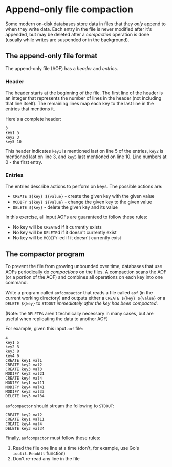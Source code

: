 # Append-only file compaction

Some modern on-disk databases store data in files that they *only* append to when
they write data. Each entry in the file is never modified after it's appended,
but may be deleted after a *compaction* operation is done (usually while writes
are suspended or in the background).

## The append-only file format

The append-only file (AOF) has a *header* and *entries*.

### Header

The header starts at the beginning of the file. The first line of the header
is an integer that represents the number of lines in the header (not including that line itself).
The remaining lines map each key to the last line in the entries that mentions it.

Here's a complete header:

```
3
key1 5
key2 3
key5 10
```

This header indicates `key1` is mentioned last on line 5 of the entries, `key2` is mentioned last
on line 3, and `key5` last mentioned on line 10. Line numbers at 0 - the first entry.

### Entries

The entries describe actions to perform on keys. The possible actions are:

- `CREATE ${key} ${value}` - create the given key with the given value
- `MODIFY ${key} ${value}` - change the given key to the given value
- `DELETE ${key}` - delete the given key and its value

In this exercise, all input AOFs are guaranteed to follow these rules:

- No key will be `CREATE`d if it currently exists
- No key will be `DELETE`d if it doesn't currently exist
- No key will be `MODIFY`-ed if it doesn't currently exist

## The compactor program

To prevent the file from growing unbounded over time, databases that use AOFs periodically
do *compactions* on the files. A compaction scans the AOF (or a portion of the AOF) and
combines all operations on each key into one command.

Write a program called `aofcompactor` that reads a file called `aof` (in the current working directory)
and outputs either a `CREATE ${key} ${value}` or a `DELETE ${key}` to `STDOUT` *immediately
after the key has been compacted*.

(Note: the `DELETE`s aren't technically necessary in many cases, but are useful when replicating the data to another AOF)

For example, given this input `aof` file:

```
4
key1 5
key2 3
key3 8
key4 6
CREATE key1 val1
CREATE key2 val2
CREATE key3 val3
MODIFY key2 val21
CREATE key4 val4
MODIFY key1 val11
MODIFY key4 val41
MODIFY key3 val33
DELETE key3 val34
```

`aofcompactor` should stream the following to `STDOUT`:

```
CREATE key2 val2
CREATE key1 val11
CREATE key4 val4
DELETE key3 val34
```

Finally, `aofcompactor` must follow these rules:

1. Read the file one line at a time (don't, for example, use Go's `ioutil.ReadAll` function)
2. Don't re-read any line in the file
